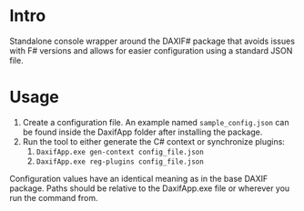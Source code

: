 # Intro

Standalone console wrapper around the DAXIF# package that avoids issues with F# versions and allows for easier configuration using a standard JSON file.

# Usage

1. Create a configuration file. An example named `sample_config.json` can be found inside the DaxifApp folder after installing the package.
1. Run the tool to either generate the C# context or synchronize plugins:
	1. `DaxifApp.exe gen-context config_file.json`
	1. `DaxifApp.exe reg-plugins config_file.json`


Configuration values have an identical meaning as in the base DAXIF package. Paths should be relative to the DaxifApp.exe file or wherever you run the command from.



